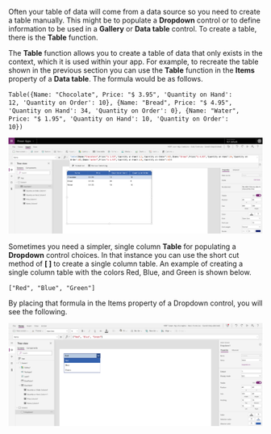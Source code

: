 Often your table of data will come from a data source
so you need to create a table manually. 
This might be to populate a **Dropdown** control or to define
information to be used in a **Gallery** or **Data table** control. To
create a table, there is the **Table** function.

The **Table** function allows you to create a table of data that only
exists in the context, which it is used within your app. For example, to
recreate the table shown in the previous section you can use the **Table**
function in the **Items** property of a **Data table**. The formula
would be as follows.

```powerappsfl
Table({Name: "Chocolate", Price: "$ 3.95", 'Quantity on Hand':
12, 'Quantity on Order': 10}, {Name: "Bread", Price: "$ 4.95",
'Quantity on Hand': 34, 'Quantity on Order': 0}, {Name: "Water",
Price: "$ 1.95", 'Quantity on Hand': 10, 'Quantity on Order':
10})
```

![table_function](../media/table_function.png)

Sometimes you need a simpler, single column **Table** for populating a
**Dropdown** control choices. In that instance you can use the short cut
method of **\[ \]** to create a single column table. An example of
creating a single column table with the colors Red, Blue, and Green is
shown below.

```powerappsfl
["Red", "Blue", "Green"]
```

By placing that formula in the Items property of a Dropdown control, you will see the following.

![dropdown_table](../media/dropdown_table.png)
